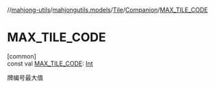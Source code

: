 //[mahjong-utils](../../../../index.md)/[mahjongutils.models](../../index.md)/[Tile](../index.md)/[Companion](index.md)/[MAX_TILE_CODE](-m-a-x_-t-i-l-e_-c-o-d-e.md)

# MAX_TILE_CODE

[common]\
const val [MAX_TILE_CODE](-m-a-x_-t-i-l-e_-c-o-d-e.md): [Int](https://kotlinlang.org/api/latest/jvm/stdlib/kotlin-stdlib/kotlin/-int/index.html)

牌编号最大值
